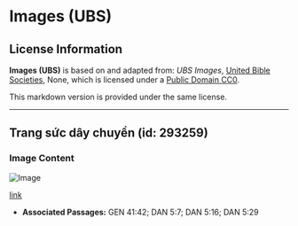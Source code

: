 # Images (UBS)

## License Information

**Images (UBS)** is based on and adapted from: _UBS Images_, [United Bible Societies](https://unitedbiblesocieties.org/), None, which is licensed under a [Public Domain CC0](https://creativecommons.org/public-domain/cc0/).

This markdown version is provided under the same license.



--------------------------------

## Trang sức dây chuyền (id: 293259)

### Image Content

![Image](https://cdn.aquifer.bible/aquifer-content/resources/Media/WEB-0269_chain_jewelry.jpg)

[link](https://cdn.aquifer.bible/aquifer-content/resources/Media/WEB-0269_chain_jewelry.jpg)

* **Associated Passages:** GEN 41:42; DAN 5:7; DAN 5:16; DAN 5:29


